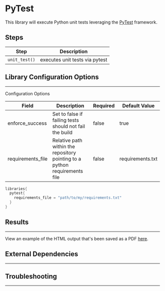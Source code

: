 # PyTest

This library will execute Python unit tests leveraging the [PyTest](https://docs.pytest.org/en/latest/) framework. 

## Steps

| Step | Description |
| ----------- | ----------- |
| ``unit_test()`` | executes unit tests via pytest |

## Library Configuration Options
---

Configuration Options

| Field | Description | Required | Default Value |
| ----------- | ----------- | ----------- | ----------- |
| enforce_success | Set to false if failing tests should not fail the build | false  | true |
| requirements_file | Relative path within the repository pointing to a python requirements file | false  | requirements.txt |

```groovy
libraries{
  pytest{
    requirements_file = "path/to/my/requirements.txt"
  }
}
```

## Results
---

View an example of the HTML output that's been saved as a PDF [here](../assets/attachments/pytest/pytest.pdf). 

## External Dependencies 
---

## Troubleshooting 
---